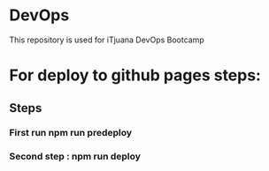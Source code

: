# DevOps

This repository is used for iTjuana DevOps Bootcamp

# For deploy to github pages steps:

## Steps

### First run npm run predeploy
### Second step : npm run deploy


